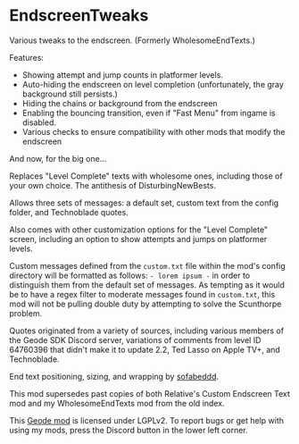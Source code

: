 # EndscreenTweaks

Various tweaks to the endscreen. (Formerly WholesomeEndTexts.)

Features:
* Showing attempt and jump counts in platformer levels.
* Auto-hiding the endscreen on level completion (unfortunately, the gray background still persists.)
* Hiding the chains or background from the endscreen
* Enabling the bouncing transition, even if "Fast Menu" from ingame is disabled.
* Various checks to ensure compatibility with other mods that modify the endscreen

And now, for the big one...

Replaces "Level Complete" texts with wholesome ones, including those of your own choice. The antithesis of DisturbingNewBests.

Allows three sets of messages: a default set, custom text from the config folder, and Technoblade quotes.

Also comes with other customization options for the "Level Complete" screen, including an option to show attempts and jumps on platformer levels.

Custom messages defined from the `custom.txt` file within the mod's config directory will be formatted as follows: `- lorem ipsum -` in order to distinguish them from the default set of messages. As tempting as it would be to have a regex filter to moderate messages found in `custom.txt`, this mod will not be pulling double duty by attempting to solve the Scunthorpe problem.

Quotes originated from a variety of sources, including various members of the Geode SDK Discord server, variations of comments from level ID 64760396 that didn't make it to update 2.2, Ted Lasso on Apple TV+, and Technoblade.

End text positioning, sizing, and wrapping by [sofabeddd](user:7976112).

This mod supersedes past copies of both Relative's Custom Endscreen Text mod and my WholesomeEndTexts mod from the old index.

This [Geode mod](https://geode-sdk.org) is licensed under LGPLv2. To report bugs or get help with using my mods, press the Discord button in the lower left corner.